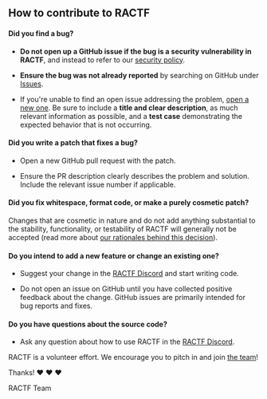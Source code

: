 ## How to contribute to RACTF

#### **Did you find a bug?**

* **Do not open up a GitHub issue if the bug is a security vulnerability
  in RACTF**, and instead to refer to our [security policy](https://github.com/ractf/core/security/policy).

* **Ensure the bug was not already reported** by searching on GitHub under [Issues](https://github.com/ractf/core/issues).

* If you're unable to find an open issue addressing the problem, [open a new one](https://github.com/ractf/core/issues/new). Be sure to include a **title and clear description**, as much relevant information as possible, and a **test case** demonstrating the expected behavior that is not occurring.

#### **Did you write a patch that fixes a bug?**

* Open a new GitHub pull request with the patch.

* Ensure the PR description clearly describes the problem and solution. Include the relevant issue number if applicable.

#### **Did you fix whitespace, format code, or make a purely cosmetic patch?**

Changes that are cosmetic in nature and do not add anything substantial to the stability, functionality, or testability of RACTF will generally not be accepted (read more about [our rationales behind this decision](https://github.com/rails/rails/pull/13771#issuecomment-32746700)).

#### **Do you intend to add a new feature or change an existing one?**

* Suggest your change in the [RACTF Discord](https://discord.gg/gsdH39K) and start writing code.

* Do not open an issue on GitHub until you have collected positive feedback about the change. GitHub issues are primarily intended for bug reports and fixes.

#### **Do you have questions about the source code?**

* Ask any question about how to use RACTF in the [RACTF Discord](https://discord.gg/gsdH39K).

RACTF is a volunteer effort. We encourage you to pitch in and join [the team](https://github.com/ractf/core/graphs/contributors)!

Thanks! :heart: :heart: :heart:

RACTF Team
